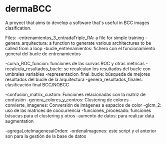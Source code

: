 # dermaBCC
A proyect that aims to develop a software that's useful in BCC images clasification.


Files:
-entrenamientos_3_entradaTriple_RA: a file for simple training 
-genera_arquitectura: a function to generate various architectures to be called from a loop
-bucle_entrenamientos: fichero con el funcionamiento general del bucle de entrenamientos

-curva_ROC_funcion: funciones de las curvas ROC y otras métricas
-recalcula_resultados_bucle: se recalculan los resultados del bucle con umbrales variables
-representacion_final_bucle: búsqueda de mejores resultados del bucle de la arquitectura
-genera_resultados_finales: clasificación final BCC/NOBCC

-confusion_matrix_custom: Funciones relacionadas con la matriz de confusión
-genera_colores_y_centros: Clustering de colores
-convierte_imagenes: Conversión de imágenes a espacios de color
-glcm_2: uso de las matrices de coocurrencia
-funciones_procesado: funciones básucas para el clustering y otros
-aumento de datos: para realizar data augmentation

-agregaLoteImagenesalOrden:
-ordenaImagenes:  este script y el anterior son para la gestión de la base de datos

